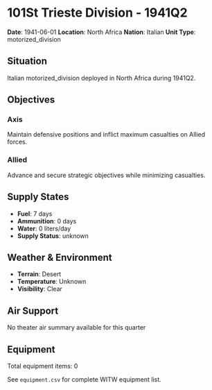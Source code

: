 # 101St Trieste Division - 1941Q2

**Date**: 1941-06-01
**Location**: North Africa
**Nation**: Italian
**Unit Type**: motorized_division

## Situation

Italian motorized_division deployed in North Africa during 1941Q2.

## Objectives

### Axis
Maintain defensive positions and inflict maximum casualties on Allied forces.

### Allied
Advance and secure strategic objectives while minimizing casualties.

## Supply States

- **Fuel**: 7 days
- **Ammunition**: 0 days
- **Water**: 0 liters/day
- **Supply Status**: unknown

## Weather & Environment

- **Terrain**: Desert
- **Temperature**: Unknown
- **Visibility**: Clear

## Air Support

No theater air summary available for this quarter

## Equipment

Total equipment items: 0

See `equipment.csv` for complete WITW equipment list.
